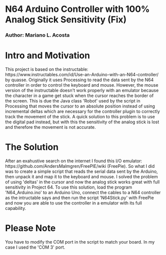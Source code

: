 # N64 Arduino Controller with 100% Analog Stick Sensitivity (Fix) 
<h3>Author: Mariano L. Acosta</h3>
<h1>Intro and Motivation</h1>
This project is based on the instructable: https://www.instructables.com/id/Use-an-Arduino-with-an-N64-controller/ by quasse. Originally it uses Processing to read the data sent by the N64 controller in order to control the keyboard and mouse. However, the mouse version of the instructable doesn't work properly with an emulator because the character in a game get stuck when the cursor reaches the border of the screen. This is due the Java class 'Robot' used by the script in Processing that moves the cursor to an absolute position instead of using incremental deltas which are necessary for the controller plugin to correctly track the movement of the stick. A quick solution to this problem is to use the digital pad instead, but with this the sensitivity of the analog stick is lost and therefore the movement is not accurate. 

<h1>The Solution</h1>
After an exahustive search on the internet I found this I/O emulator: https://github.com/AndersMalmgren/FreePIE/wiki (FreePie). So what I did was to create a simple script that reads the serial data sent by the Arduino, then unpack it and map it to the keyboard and mouse. I solved the problem of using 'deltas' in the cursor and now the analog stick works great with full sensitivity in Project 64. To use this solution, load the program 'N64_Arduino.ino' to an Arduino Uno, connect the cables to a N64 controller as the intructable says and then run the script 'N64Stick.py' with FreePie and now you are able to use the controller in a emulator with its full capability. 


<h1>Please Note</h1>
You have to modify the COM port in the script to match your board. In my case I used the 'COM 3' port.
